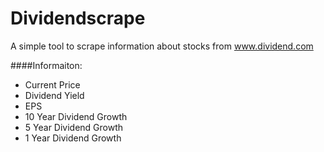 # Dividendscrape
A simple tool to scrape information about stocks from www.dividend.com

####Informaiton:
* Current Price
* Dividend Yield
* EPS
* 10 Year Dividend Growth
* 5 Year Dividend Growth
* 1 Year Dividend Growth
